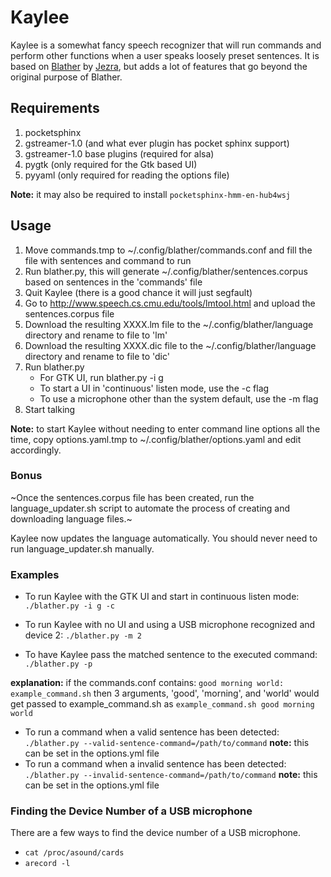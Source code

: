# Kaylee

Kaylee is a somewhat fancy speech recognizer that will run commands and perform
other functions when a user speaks loosely preset sentences.  It is based on
[Blather](https://gitlab.com/jezra/blather) by [Jezra](http://www.jezra.net/),
but adds a lot of features that go beyond the original purpose of Blather.

## Requirements

1. pocketsphinx
2. gstreamer-1.0 (and what ever plugin has pocket sphinx support)
3. gstreamer-1.0 base plugins (required for alsa)
5. pygtk (only required for the Gtk based UI)
6. pyyaml (only required for reading the options file)

**Note:** it may also be required to install `pocketsphinx-hmm-en-hub4wsj`


## Usage

1. Move commands.tmp to ~/.config/blather/commands.conf and fill the file with
sentences and command to run
2. Run blather.py, this will generate ~/.config/blather/sentences.corpus based
on sentences in the 'commands' file
3. Quit Kaylee (there is a good chance it will just segfault)
4. Go to <http://www.speech.cs.cmu.edu/tools/lmtool.html> and upload the
sentences.corpus file
5. Download the resulting XXXX.lm file to the ~/.config/blather/language
directory and rename to file to 'lm'
6. Download the resulting XXXX.dic file to the ~/.config/blather/language
directory and rename to file to 'dic'
7. Run blather.py
    * For GTK UI, run blather.py -i g
    * To start a UI in 'continuous' listen mode, use the -c flag
    * To use a microphone other than the system default, use the -m flag
8. Start talking

**Note:** to start Kaylee without needing to enter command line options all the
time, copy options.yaml.tmp to ~/.config/blather/options.yaml and edit
accordingly.

### Bonus

~Once the sentences.corpus file has been created, run the language_updater.sh
script to automate the process of creating and downloading language files.~

Kaylee now updates the language automatically.  You should never need to run
language_updater.sh manually.

### Examples

* To run Kaylee with the GTK UI and start in continuous listen mode:
`./blather.py -i g -c`

* To run Kaylee with no UI and using a USB microphone recognized and device 2:
`./blather.py -m 2`

* To have Kaylee pass the matched sentence to the executed command:
`./blather.py -p`

**explanation:** if the commands.conf contains:
`good morning world: example_command.sh`
then 3 arguments, 'good', 'morning', and 'world' would get passed to
example_command.sh as `example_command.sh good morning world`

* To run a command when a valid sentence has been detected:
	`./blather.py --valid-sentence-command=/path/to/command`
	**note:** this can be set in the options.yml file
* To run a command when a invalid sentence has been detected:
	`./blather.py --invalid-sentence-command=/path/to/command`
	**note:** this can be set in the options.yml file

### Finding the Device Number of a USB microphone
There are a few ways to find the device number of a USB microphone.

* `cat /proc/asound/cards`
* `arecord -l`
